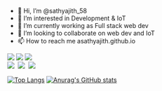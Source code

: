 - 👋 Hi, I’m @sathyajith_58
- 👀 I’m interested in Development & IoT
- 🌱 I’m currently working as Full stack web dev
- 💞️ I’m looking to collaborate on web dev and IoT
- 📫 How to reach me asathyajith.github.io

<!---
asathyajith/asathyajith is a ✨ special ✨ repository because its `README.md` (this file) appears on your GitHub profile.
You can click the Preview link to take a look at your changes.
--->


<image src="https://img.shields.io/badge/JavaScript-EFD81D"> </image>
<image src="https://img.shields.io/badge/NodeJS-52904C"> </image> 
<image src="https://img.shields.io/badge/ReactJS-5ED3F3"> </image>
<br /> 
<image src="https://img.shields.io/badge/C-364D75"> <image />
<image src="https://img.shields.io/badge/Python-F6D049"> <image />
<image src="https://img.shields.io/badge/Arduino-009297"> <image />

[![Top Langs](https://github-readme-stats.vercel.app/api/top-langs/?username=asathyajith&hide=html,css&layout=donut&theme=vue)](https://github.com/anuraghazra/github-readme-stats)
[![Anurag's GitHub stats](https://github-readme-stats.vercel.app/api?username=asathyajith&theme=vue&hide=stars,issues,contribs&show=prs_merged&show_icons=true)](https://github.com/anuraghazra/github-readme-stats)
